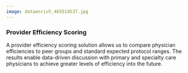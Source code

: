 ```yaml
---
image: dataenrich_465514537.jpg
---
```


### Provider Efficiency Scoring

A provider efficiency scoring solution allows us to compare physician efficiencies to peer groups and standard expected protocol ranges.  The results enable data-driven discussion with primary and specialty care physicians to achieve greater levels of efficiency into the future.